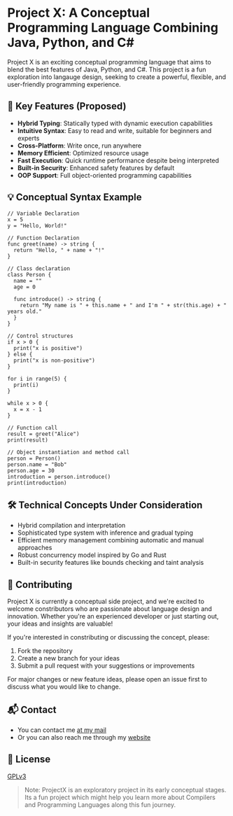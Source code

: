 # Project X: A Conceptual Programming Language Combining Java, Python, and C#

Project X is an exciting conceptual programming language that aims to blend the best features of Java, Python, and C#. This project is a fun exploration into langauge design, seeking to create a powerful, flexible, and user-friendly programming experience.

## 🚀 Key Features (Proposed)

- **Hybrid Typing**: Statically typed with dynamic execution capabilities
- **Intuitive Syntax**: Easy to read and write, suitable for beginners and experts
- **Cross-Platform**: Write once, run anywhere
- **Memory Efficient**: Optimized resource usage
- **Fast Execution**: Quick runtime performance despite being interpreted
- **Built-in Security**: Enhanced safety features by default
- **OOP Support**: Full object-oriented programming capabilities

## 💡 Conceptual Syntax Example

```
// Variable Declaration
x = 5
y = "Hello, World!"

// Function Declaration
func greet(name) -> string {
  return "Hello, " + name + "!"
}

// Class declaration
class Person {
  name = ""
  age = 0

  func introduce() -> string {
    return "My name is " + this.name + " and I'm " + str(this.age) + " years old."
  }
}

// Control structures
if x > 0 {
  print("x is positive")
} else {
  print("x is non-positive")
}

for i in range(5) {
  print(i)
}

while x > 0 {
  x = x - 1
}

// Function call
result = greet("Alice")
print(result)

// Object instantiation and method call
person = Person()
person.name = "Bob"
person.age = 30
introduction = person.introduce()
print(introduction) 
```

## 🛠 Technical Concepts Under Consideration

- Hybrid compilation and interpretation
- Sophisticated type system with inference and gradual typing
- Efficient memory management combining automatic and manual approaches
- Robust concurrency model inspired by Go and Rust
- Built-in security features like bounds checking and taint analysis

## 🤝 Contributing

Project X is currently a conceptual side project, and we're excited to welcome constributors who are passionate about language design and innovation. Whether you're an experienced developer or just starting out, your ideas and insights are valuable!

If you're interested in constributing or discussing the concept, please:

1. Fork the repository
2. Create a new branch for your ideas
3. Submit a pull request with your suggestions or improvements

For major changes or new feature ideas, please open an issue first to discuss what you would like to change.

## 📬 Contact

- You can contact me [at my mail](mailto:vemulapallianirudh18@gmail.com)
- Or you can also reach me through my [website](https://ramachandra-anirudh-vemulapalli.vercel.app/)

## 📜 License

[GPLv3](https://choosealicense.com/licenses/gpl-3.0/)

> Note: ProjectX is an exploratory project in its early conceptual stages. Its a fun project which might help you learn more about Compilers and Programming Languages along this fun journey.
